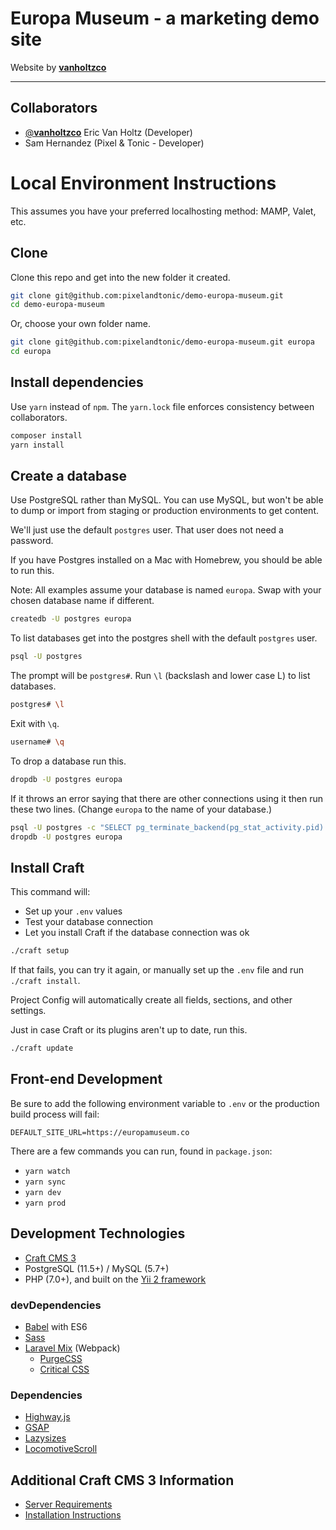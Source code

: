 # Europa Museum - a marketing demo site

Website by [**vanholtzco**](https://vanholtz.co)

---

## Collaborators
- [@**vanholtzco**](https://twitter.com/vanholtzco) Eric Van Holtz (Developer)
- Sam Hernandez (Pixel & Tonic - Developer)

# Local Environment Instructions

This assumes you have your preferred localhosting method: MAMP, Valet, etc.

## Clone

Clone this repo and get into the new folder it created.

```bash
git clone git@github.com:pixelandtonic/demo-europa-museum.git
cd demo-europa-museum
```

Or, choose your own folder name.

```bash
git clone git@github.com:pixelandtonic/demo-europa-museum.git europa
cd europa
```

## Install dependencies

Use `yarn` instead of `npm`. The `yarn.lock` file enforces consistency between collaborators.

```bash
composer install
yarn install
```

## Create a database

Use PostgreSQL rather than MySQL. You can use MySQL, but won't be able to dump or import from staging or production environments to get content.

We'll just use the default `postgres` user. That user does not need a password.

If you have Postgres installed on a Mac with Homebrew, you should be able to run this.

Note: All examples assume your database is named `europa`. Swap with your chosen database name if different.

```bash
createdb -U postgres europa
```

To list databases get into the postgres shell with the default `postgres` user.

```bash
psql -U postgres
```

The prompt will be `postgres#`. Run `\l` (backslash and lower case L)  to list databases.

```bash
postgres# \l
```

Exit with `\q`.

```bash
username# \q
```

To drop a database run this.

```bash
dropdb -U postgres europa
```

If it throws an error saying that there are other connections using it then run these two lines. (Change `europa` to the name of your database.)

```bash
psql -U postgres -c "SELECT pg_terminate_backend(pg_stat_activity.pid) FROM pg_stat_activity WHERE pg_stat_activity.datname = 'europa' AND pid <> pg_backend_pid();"
dropdb -U postgres europa
```

## Install Craft

This command will:

* Set up your `.env` values
* Test your database connection
* Let you install Craft if the database connection was ok

```bash
./craft setup
```

If that fails, you can try it again, or manually set up the `.env` file and run `./craft install`.

Project Config will automatically create all fields, sections, and other settings.

Just in case Craft or its plugins aren't up to date, run this.

```bash
./craft update
```

## Front-end Development

Be sure to add the following environment variable to `.env` or the production build process will fail:

```
DEFAULT_SITE_URL=https://europamuseum.co
```

There are a few commands you can run, found in `package.json`:

* `yarn watch`
* `yarn sync`
* `yarn dev`
* `yarn prod`

## Development Technologies

- [Craft CMS 3](https://docs.craftcms.com/v3/)
- PostgreSQL (11.5+) / MySQL (5.7+)
- PHP (7.0+), and built on the [Yii 2 framework](https://www.yiiframework.com/)

### devDependencies
- [Babel](https://babeljs.io/) with ES6
- [Sass](https://sass-lang.com/)
- [Laravel Mix](https://github.com/JeffreyWay/laravel-mix#readme) (Webpack)
  - [PurgeCSS](https://github.com/spatie/laravel-mix-purgecss#readme)
  - [Critical CSS](https://github.com/riasvdv/laravel-mix-critical#readme)

### Dependencies
- [Highway.js](https://highway.js.org/)
- [GSAP](https://greensock.com/gsap)
- [Lazysizes](https://github.com/aFarkas/lazysizes#readme)
- [LocomotiveScroll](https://github.com/locomotivemtl/locomotive-scroll)

## Additional Craft CMS 3 Information

- [Server Requirements](https://docs.craftcms.com/v3/requirements.html)
- [Installation Instructions](https://docs.craftcms.com/v3/installation.html)
